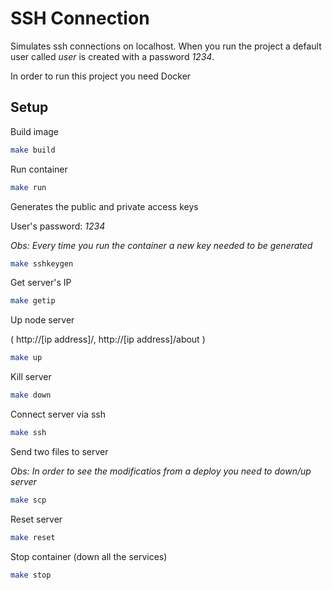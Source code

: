 # SSH Connection

Simulates ssh connections on localhost. When you run the project a default user called *user* is created with a password *1234*.

In order to run this project you need Docker

## Setup

Build image

```bash
make build
```

Run container

```bash
make run
```

Generates the public and private access keys

User's password: *1234*

*Obs: Every time you run the container a new key needed to be generated*

```bash
make sshkeygen
```

Get server's IP

```bash
make getip
```

Up node server 

( http://[ip address]/, http://[ip address]/about )

```bash
make up
```

Kill server

```bash
make down
```

Connect server via ssh

```bash
make ssh
```

Send two files to server

*Obs: In order to see the modificatios from a deploy you need to down/up server*

```bash
make scp
```

Reset server

```bash
make reset
```

Stop container (down all the services)

```bash
make stop
```

